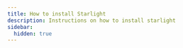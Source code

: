 ```yaml
---
title: How to install Starlight
description: Instructions on how to install starlight
sidebar:
  hidden: true
---
```


<script>
window.onload = function() {
  window.location.href = "https://starlight.astro.build/getting-started/";
}
</script>